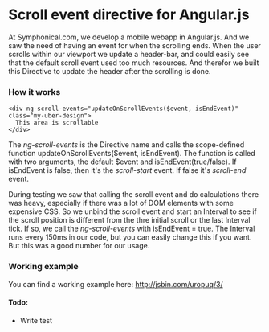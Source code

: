 Scroll event directive for Angular.js
=================
At Symphonical.com, we develop a mobile webapp in Angular.js. And we saw the need of having an event for when the scrolling ends.
When the user scrolls within our viewport we update a header-bar, and could easily see that the default scroll event used too much resources. And therefor we built this Directive to update the header after the scrolling is done.


### How it works
    <div ng-scroll-events="updateOnScrollEvents($event, isEndEvent)" class="my-uber-design">
      This area is scrollable
    </div>
The _ng-scroll-events_ is the Directive name and calls the scope-defined function updateOnScrollEvents($event, isEndEvent).
The function is called with two arguments, the default $event and isEndEvent(true/false). If isEndEvent is false, then it's the *scroll-start* event. If false it's *scroll-end* event.

During testing we saw that calling the scroll event and do calculations there was heavy, especially if there was a lot of DOM elements with some expensive CSS. So we unbind the scroll event and start an Interval to see if the scroll position is different from the thre initial scroll or the last Interval tick. If so, we call the _ng-scroll-events_ with isEndEvent = true. The Interval runs every 150ms in our code, but you can easily change this if you want. But this was a good number for our usage.

### Working example
You can find a working example here: http://jsbin.com/uropuq/3/


#### Todo:
 - Write test
